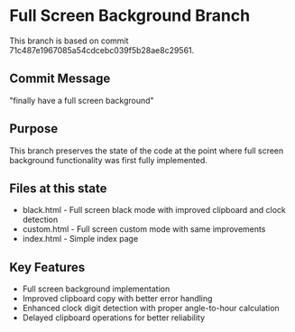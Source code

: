 # Full Screen Background Branch

This branch is based on commit 71c487e1967085a54cdcebc039f5b28ae8c29561.

## Commit Message
"finally have a full screen background"

## Purpose
This branch preserves the state of the code at the point where full screen background functionality was first fully implemented.

## Files at this state
- black.html - Full screen black mode with improved clipboard and clock detection
- custom.html - Full screen custom mode with same improvements  
- index.html - Simple index page

## Key Features
- Full screen background implementation
- Improved clipboard copy with better error handling
- Enhanced clock digit detection with proper angle-to-hour calculation
- Delayed clipboard operations for better reliability
